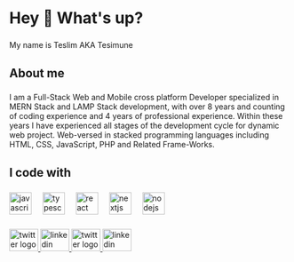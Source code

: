 <h1 align="left">Hey 👋 What's up?</h1>

###

<p align="left">My name is Teslim AKA Tesimune</p>

###

<h2 align="left">About me</h2>

###

<p align="left">
  I am a Full-Stack Web and Mobile cross platform Developer specialized in MERN Stack and LAMP Stack development, with
  over 8 years and counting of coding experience and 4 years of professional experience. Within these years I have
  experienced all stages of the development cycle for dynamic web project. Web-versed in stacked programming languages
  including HTML, CSS, JavaScript, PHP and Related Frame-Works.
</p>

###

<h2 align="left">I code with</h2>

###

<div align="left">
  <img src="https://cdn.jsdelivr.net/gh/devicons/devicon/icons/javascript/javascript-original.svg" height="40" alt="javascript logo"  />
  <img width="12" />
  <img src="https://cdn.jsdelivr.net/gh/devicons/devicon/icons/typescript/typescript-original.svg" height="40" alt="typescript logo"  />
  <img width="12" />
  <img src="https://cdn.jsdelivr.net/gh/devicons/devicon/icons/react/react-original.svg" height="40" alt="react logo"  />
  <img width="12" />
  <img src="https://cdn.jsdelivr.net/gh/devicons/devicon/icons/nextjs/nextjs-original.svg" height="40" alt="nextjs logo"  />
  <img width="12" />
  <img src="https://cdn.jsdelivr.net/gh/devicons/devicon/icons/nodejs/nodejs-original.svg" height="40" alt="nodejs logo"  />
  <img width="12" />
</div>

###

<div align="left">
    <a href="https://github.com/tesimune">
    <img
      src="https://raw.githubusercontent.com/maurodesouza/profile-readme-generator/master/src/assets/icons/social/twitter/default.svg"
      width="52" height="40" alt="twitter logo" />
  </a>
  <a href="https://www.linkedin.com/in/tesimune">
    <img
      src="https://raw.githubusercontent.com/maurodesouza/profile-readme-generator/master/src/assets/icons/social/linkedin/default.svg"
      width="52" height="40" alt="linkedin logo" />
  </a>
  <a href="https://twitter.com/tesimune">
    <img
      src="https://raw.githubusercontent.com/maurodesouza/profile-readme-generator/master/src/assets/icons/social/twitter/default.svg"
      width="52" height="40" alt="twitter logo" />
  </a>
  <a href="https://tesimune.vercel.app/Tesimune_CV.pdf">
    <img
      src="https://raw.githubusercontent.com/maurodesouza/profile-readme-generator/master/src/assets/icons/social/linkedin/default.svg"
      width="52" height="40" alt="linkedin logo" />
  </a>
</div>

###
